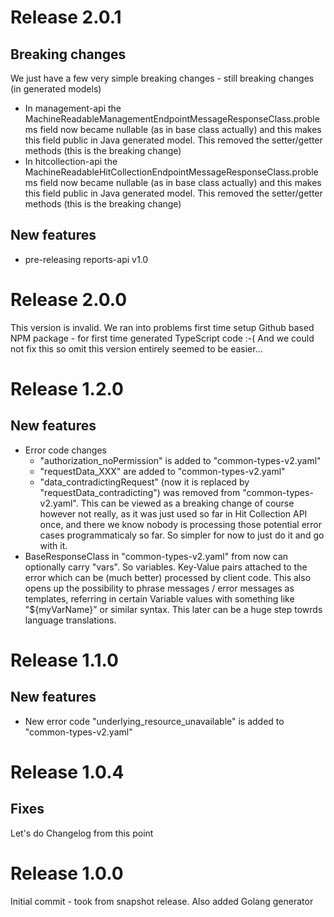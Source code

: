 # Release 2.0.1

## Breaking changes

We just have a few very simple breaking changes - still breaking changes (in generated models)

- In management-api the MachineReadableManagementEndpointMessageResponseClass.problems field now became nullable (as in base class actually) and this makes this field public in Java generated
  model. This removed the setter/getter methods (this is the breaking change)
- In hitcollection-api the MachineReadableHitCollectionEndpointMessageResponseClass.problems field now became nullable (as in base class actually) and this makes this field public in Java generated
  model. This removed the setter/getter methods (this is the breaking change)

## New features

- pre-releasing reports-api v1.0

# Release 2.0.0

This version is invalid.
We ran into problems first time setup Github based NPM package - for first time generated TypeScript code :-( And we could not fix this so omit this version entirely seemed to be easier...

# Release 1.2.0

## New features

- Error code changes
  - "authorization_noPermission" is added to "common-types-v2.yaml"
  - "requestData_XXX" are added to "common-types-v2.yaml"
  - "data_contradictingRequest" (now it is replaced by "requestData_contradicting") was removed from "common-types-v2.yaml".
    This can be viewed as a breaking change of course however not really, as it was just used so far in Hit Collection API once, and there we know nobody is processing those potential
    error cases programmaticaly so far. So simpler for now to just do it and go with it.
- BaseResponseClass in "common-types-v2.yaml" from now can optionally carry "vars". So variables. Key-Value pairs attached to the error which can be (much better) processed by client code.
  This also opens up the possibility to phrase messages / error messages as templates, referring in certain Variable values with something like "${myVarName}" or similar syntax. This later
  can be a huge step towrds language translations.

# Release 1.1.0

## New features

- New error code "underlying_resource_unavailable" is added to "common-types-v2.yaml"

# Release 1.0.4

## Fixes

Let's do Changelog from this point

# Release 1.0.0

Initial commit - took from snapshot release.
Also added Golang generator
